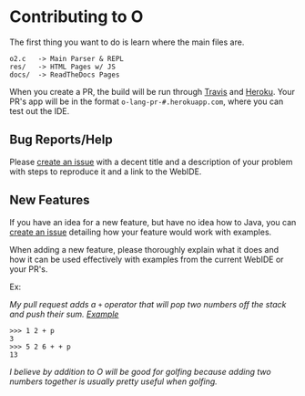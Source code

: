 # Contributing to O

The first thing you want to do is learn where the main files are.
```
o2.c   -> Main Parser & REPL
res/   -> HTML Pages w/ JS
docs/  -> ReadTheDocs Pages
```

When you create a PR, the build will be run through [Travis](https://travis-ci.org/phase/o) and [Heroku](http://o-lang.herokuapp.com/). Your PR's app will be in the format `o-lang-pr-#.herokuapp.com`, where you can test out the IDE.

## Bug Reports/Help
Please [create an issue](https://github.com/phase/o/issues/new) with a decent title and a description of your problem with steps to reproduce it and a link to the WebIDE.

## New Features
If you have an idea for a new feature, but have no idea how to Java, you can [create an issue](https://github.com/phase/o/issues/new) detailing how your feature would work with examples.

When adding a new feature, please thoroughly explain what it does and how it can be used effectively with examples from the current WebIDE or your PR's.

Ex:

_My pull request adds a `+` operator that will pop two numbers off the stack and push their sum. [Example](http://o-lang.herokuapp.com/link/code=12%2Bp&input=)_

```
>>> 1 2 + p
3
>>> 5 2 6 + + p
13
```

_I believe by addition to O will be good for golfing because adding two numbers together is usually pretty useful when golfing._
